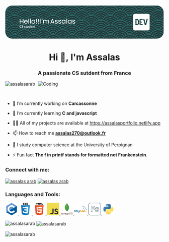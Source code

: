 ![Header](./SALAS.png)
<h1 align="center">Hi 👋, I'm Assalas</h1>
<h3 align="center">A passionate CS sutdent from France</h3>
<img align="right" alt="Coding" width="400" src="https://media.tenor.com/CeDk6XdCgOUAAAAi/develop-web.gif">
<p align="left"> <img src="https://komarev.com/ghpvc/?username=assalasarab&label=Profile%20views&color=0e75b6&style=flat" alt="assalasarab" /> </p>

<p align="left"> <a href="https://twitter.com/" target="blank"><img src="https://img.shields.io/twitter/follow/?logo=twitter&style=for-the-badge" alt="" /></a> </p>

- 🔭 I’m currently working on **Carcassonne**

- 🌱 I’m currently learning **C and javascript**

- 👨‍💻 All of my projects are available at https://assalasportfolio.netlify.app

- 📫 How to reach me **assalas270@outlook.fr**

- 📄 I study computer science at the University of Perpignan

- ⚡ Fun fact **The f in printf stands for formatted not Frankenstein.**

<h3 align="left">Connect with me:</h3>
<p align="left">
<a href="https://linkedin.com/in/assalas arab" target="blank"><img align="center" src="https://raw.githubusercontent.com/rahuldkjain/github-profile-readme-generator/master/src/images/icons/Social/linked-in-alt.svg" alt="assalas arab" height="30" width="40" /></a>
<a href="https://fb.com/assalas arab" target="blank"><img align="center" src="https://raw.githubusercontent.com/rahuldkjain/github-profile-readme-generator/master/src/images/icons/Social/facebook.svg" alt="assalas arab" height="30" width="40" /></a>
</p>

<h3 align="left">Languages and Tools:</h3>
<p align="left"> <a href="https://www.cprogramming.com/" target="_blank" rel="noreferrer"> <img src="https://raw.githubusercontent.com/devicons/devicon/master/icons/c/c-original.svg" alt="c" width="40" height="40"/> </a> <a href="https://www.w3schools.com/css/" target="_blank" rel="noreferrer"> <img src="https://raw.githubusercontent.com/devicons/devicon/master/icons/css3/css3-original-wordmark.svg" alt="css3" width="40" height="40"/> </a> <a href="https://www.w3.org/html/" target="_blank" rel="noreferrer"> <img src="https://raw.githubusercontent.com/devicons/devicon/master/icons/html5/html5-original-wordmark.svg" alt="html5" width="40" height="40"/> </a> <a href="https://developer.mozilla.org/en-US/docs/Web/JavaScript" target="_blank" rel="noreferrer"> <img src="https://raw.githubusercontent.com/devicons/devicon/master/icons/javascript/javascript-original.svg" alt="javascript" width="40" height="40"/> </a> <a href="https://www.mongodb.com/" target="_blank" rel="noreferrer"> <img src="https://raw.githubusercontent.com/devicons/devicon/master/icons/mongodb/mongodb-original-wordmark.svg" alt="mongodb" width="40" height="40"/> </a> <a href="https://www.mysql.com/" target="_blank" rel="noreferrer"> <img src="https://raw.githubusercontent.com/devicons/devicon/master/icons/mysql/mysql-original-wordmark.svg" alt="mysql" width="40" height="40"/> </a> <a href="https://www.photoshop.com/en" target="_blank" rel="noreferrer"> <img src="https://raw.githubusercontent.com/devicons/devicon/master/icons/photoshop/photoshop-line.svg" alt="photoshop" width="40" height="40"/> </a> <a href="https://www.python.org" target="_blank" rel="noreferrer"> <img src="https://raw.githubusercontent.com/devicons/devicon/master/icons/python/python-original.svg" alt="python" width="40" height="40"/> </a> </p>

<p><img align="left" src="https://github-readme-stats.vercel.app/api/top-langs?username=assalasarab&show_icons=true&locale=en&layout=compact" alt="assalasarab" /></p>

<p>&nbsp;<img align="center" src="https://github-readme-stats.vercel.app/api?username=assalasarab&show_icons=true&locale=en" alt="assalasarab" /></p>

<p><img align="center" src="https://github-readme-streak-stats.herokuapp.com/?user=assalasarab&" alt="assalasarab" /></p>

